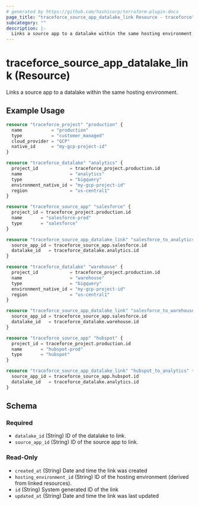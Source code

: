 ```yaml
---
# generated by https://github.com/hashicorp/terraform-plugin-docs
page_title: "traceforce_source_app_datalake_link Resource - traceforce"
subcategory: ""
description: |-
  Links a source app to a datalake within the same hosting environment.
---
```


# traceforce_source_app_datalake_link (Resource)

Links a source app to a datalake within the same hosting environment.

## Example Usage

```terraform
resource "traceforce_project" "production" {
  name           = "production"
  type           = "customer_managed"
  cloud_provider = "GCP"
  native_id      = "my-gcp-project-id"
}

resource "traceforce_datalake" "analytics" {
  project_id            = traceforce_project.production.id
  name                  = "analytics"
  type                  = "bigquery"
  environment_native_id = "my-gcp-project-id"
  region                = "us-central1"
}

resource "traceforce_source_app" "salesforce" {
  project_id = traceforce_project.production.id
  name       = "salesforce-prod"
  type       = "salesforce"
}

resource "traceforce_source_app_datalake_link" "salesforce_to_analytics" {
  source_app_id = traceforce_source_app.salesforce.id
  datalake_id   = traceforce_datalake.analytics.id
}

resource "traceforce_datalake" "warehouse" {
  project_id            = traceforce_project.production.id
  name                  = "warehouse"
  type                  = "bigquery"
  environment_native_id = "my-gcp-project-id"
  region                = "us-central1"
}

resource "traceforce_source_app_datalake_link" "salesforce_to_warehouse" {
  source_app_id = traceforce_source_app.salesforce.id
  datalake_id   = traceforce_datalake.warehouse.id
}

resource "traceforce_source_app" "hubspot" {
  project_id = traceforce_project.production.id
  name       = "hubspot-prod"
  type       = "hubspot"
}

resource "traceforce_source_app_datalake_link" "hubspot_to_analytics" {
  source_app_id = traceforce_source_app.hubspot.id
  datalake_id   = traceforce_datalake.analytics.id
}
```

<!-- schema generated by tfplugindocs -->
## Schema

### Required

- `datalake_id` (String) ID of the datalake to link.
- `source_app_id` (String) ID of the source app to link.

### Read-Only

- `created_at` (String) Date and time the link was created
- `hosting_environment_id` (String) ID of the hosting environment (derived from linked resources).
- `id` (String) System generated ID of the link
- `updated_at` (String) Date and time the link was last updated
